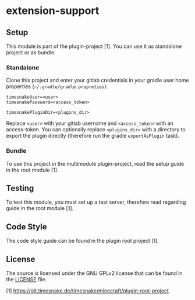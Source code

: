 # extension-support

## Setup

This module is part of the plugin-project [1]. You can use it as standalone project or as bundle.

### Standalone

Clone this project and enter your gitlab credentials in your gradle user home
properties (`~/.gradle/gradle.propreties`):

```
timesnakeUser=<user>
timesnakePassword=<access_token>

timesnakePluginDir=<plugins_dir>
```

Replace `<user>` with your gitlab username and `<access_token>` with an access-token.
You can optionally replace `<plugins_dir>` with a directory to export the plugin directly (therefore run the
gradle `exportAsPlugin` task).

### Bundle

To use this project in the multimodule plugin-project, read the setup guide in the root module [1].

## Testing

To test this module, you must set up a test server, therefore read regarding guide in the root module [1].

## Code Style

The code style guide can be found in the plugin root project [1].

## License

The source is licensed under the GNU GPLv2 license that can be found in the [LICENSE](LICENSE)
  file.

[1] https://git.timesnake.de/timesnake/minecraft/plugin-root-project